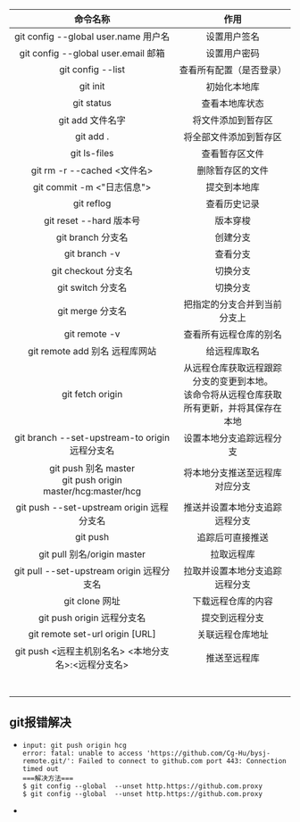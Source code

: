 |                           命令名称                           |                             作用                             |
| :----------------------------------------------------------: | :----------------------------------------------------------: |
|             git config --global user.name 用户名             |                         设置用户签名                         |
|             git config --global user.email 邮箱              |                         设置用户密码                         |
|                      git config --list                       |                   查看所有配置（是否登录）                   |
|                           git init                           |                         初始化本地库                         |
|                          git status                          |                        查看本地库状态                        |
|                       git add 文件名字                       |                      将文件添加到暂存区                      |
|                          git add .                           |                    将全部文件添加到暂存区                    |
|                         git ls-files                         |                        查看暂存区文件                        |
|                 git rm -r --cached <文件名>                  |                       删除暂存区的文件                       |
|                  git commit -m <"日志信息">                  |                         提交到本地库                         |
|                          git reflog                          |                         查看历史记录                         |
|                   git reset --hard 版本号                    |                           版本穿梭                           |
|                      git branch 分支名                       |                           创建分支                           |
|                        git branch -v                         |                           查看分支                           |
|                     git checkout 分支名                      |                           切换分支                           |
|                      git switch 分支名                       |                           切换分支                           |
|                       git merge 分支名                       |                 把指定的分支合并到当前分支上                 |
|                        git remote -v                         |                    查看所有远程仓库的别名                    |
|                git remote add 别名 远程库网站                |                         给远程库取名                         |
|                       git fetch origin                       | 从远程仓库获取远程跟踪分支的变更到本地。<br />该命令将从远程仓库获取所有更新，并将其保存在本地 |
|        git branch --set-upstream-to origin 远程分支名        |                   设置本地分支追踪远程分支                   |
| git push 别名 master<br />git push origin master/hcg:master/hcg |                将本地分支推送至远程库对应分支                |
|          git push --set-upstream origin 远程分支名           |                推送并设置本地分支追踪远程分支                |
|                           git push                           |                       追踪后可直接推送                       |
|                 git pull 别名/origin master                  |                          拉取远程库                          |
|          git pull --set-upstream origin 远程分支名           |                拉取并设置本地分支追踪远程分支                |
|                        git clone 网址                        |                      下载远程仓库的内容                      |
|                  git push origin 远程分支名                  |                        提交到远程分支                        |
|               git remote set-url origin [URL]                |                       关联远程仓库地址                       |
|     git push <远程主机别名名> <本地分支名>:<远程分支名>      |                         推送至远程库                         |
|                                                              |                                                              |
|                                                              |                                                              |
|                                                              |                                                              |
|                                                              |                                                              |
|                                                              |                                                              |
|                                                              |                                                              |
|                                                              |                                                              |

## git报错解决

* ```
  input: git push origin hcg
  error: fatal: unable to access 'https://github.com/Cg-Hu/bysj-remote.git/': Failed to connect to github.com port 443: Connection timed out
  ===解决方法===
  $ git config --global  --unset http.https://github.com.proxy 
  $ git config --global  --unset http.https://github.com.proxy 
  ```

* 
